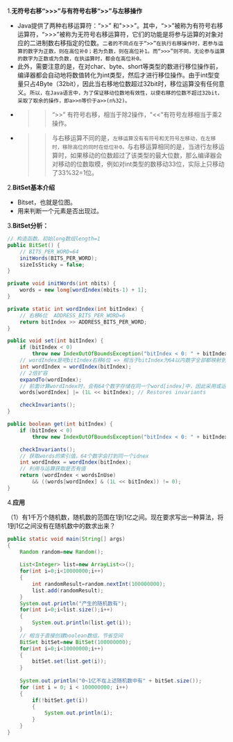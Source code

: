 1.**无符号右移“>>>”与有符号右移“>>”与左移操作**
- Java提供了两种右移运算符：“>>” 和">>>"。其中，“>>”被称为有符号右移运算符，“>>>”被称为无符号右移运算符，它们的功能是将参与运算的对象对应的二进制数右移指定的位数。```二者的不同点在于“>>”在执行右移操作时，若参与运算的数字为正数，则在高位补0；若为负数，则在高位补1。而“>>>”则不同，无论参与运算的数字为正数或为负数，在执运算时，都会在高位补0。```
- 此外，需要注意的是，在对char、byte、short等类型的数进行移位操作前，编译器都会自动地将数值转化为int类型，然后才进行移位操作。由于int型变量只占4Byte（32bit），因此当右移地位数超过32bit时，移位运算没有任何意义。```所以，在Java语言中，为了保证移动位数地有效性，以使右移的位数不超过32bit，采取了取余的操作，即a>>n等价于a>>(n%32)。```
- >> “>>” 有符号右移，相当于除2操作，"<<"有符号左移相当于乘2操作。
- >> 与右移运算不同的是，```左移运算没有有符号和无符号左移动，在左移时，移除高位的同时在低位补0。```与右移运算相同的是，当进行左移运算时，如果移动的位数超过了该类型的最大位数，那么编译器会对移动的位数取模，例如对int类型的数移动33位，实际上只移动了33%32=1位。

2.**BitSet基本介绍**
- Bitset，也就是位图。
- 用来判断一个元素是否出现过。

3.**BitSet分析：**
```java
// 构造函数。初始long数组length=1
public BitSet() {
    // BITS_PER_WORD=64
    initWords(BITS_PER_WORD);
    sizeIsSticky = false;
}

private void initWords(int nbits) {
    words = new long[wordIndex(nbits-1) + 1];
}

private static int wordIndex(int bitIndex) {
    // 右移6位  ADDRESS_BITS_PER_WORD=6
    return bitIndex >> ADDRESS_BITS_PER_WORD;
}
```

```java
public void set(int bitIndex) {
    if (bitIndex < 0)
        throw new IndexOutOfBoundsException("bitIndex < 0: " + bitIndex);
    // wordIndex是吧bitIndex右移6位 => 相当于bitIndex为64以内数字全部都映射到words[0]了。相当于words[0]会存储64个数字的值
    int wordIndex = wordIndex(bitIndex);
    // 2倍扩容
    expandTo(wordIndex);
    // 前面计算wordIndex时，会有64个数字存储在同一个word[index]中，因此采用或运算来存储64个数字的值。1L << bitIndex保证了或运算的正确性
    words[wordIndex] |= (1L << bitIndex); // Restores invariants

    checkInvariants();
}
```

```java
public boolean get(int bitIndex) {
    if (bitIndex < 0)
        throw new IndexOutOfBoundsException("bitIndex < 0: " + bitIndex);

    checkInvariants();
    // 获取words的索引值。64个数字会打到同一个idnex
    int wordIndex = wordIndex(bitIndex);
    // 利用与运算获取是否有值
    return (wordIndex < wordsInUse)
        && ((words[wordIndex] & (1L << bitIndex)) != 0);
}
```

4.**应用**

（1）有1千万个随机数，随机数的范围在1到1亿之间。现在要求写出一种算法，将1到1亿之间没有在随机数中的数求出来？  
```java
public static void main(String[] args)
{
    Random random=new Random();
    
    List<Integer> list=new ArrayList<>();
    for(int i=0;i<10000000;i++)
    {
        int randomResult=random.nextInt(100000000);
        list.add(randomResult);
    }
    System.out.println("产生的随机数有");
    for(int i=0;i<list.size();i++)
    {
        System.out.println(list.get(i));
    }
    // 相当于直接创建boolean数组，节省空间
    BitSet bitSet=new BitSet(100000000);
    for(int i=0;i<10000000;i++)
    {
        bitSet.set(list.get(i));
    }
    
    System.out.println("0~1亿不在上述随机数中有" + bitSet.size());
    for (int i = 0; i < 100000000; i++)
    {
        if(!bitSet.get(i))
        {
            System.out.println(i);
        }
    }     
}
```
